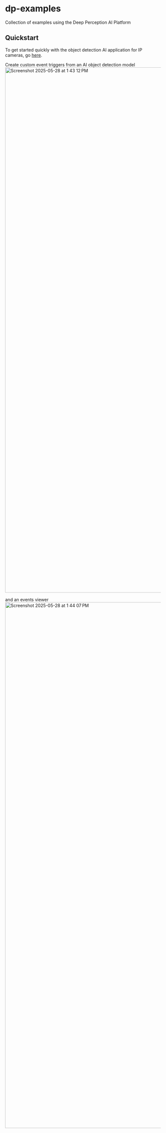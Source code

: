# dp-examples

Collection of examples using the Deep Perception AI Platform

## Quickstart

To get started quickly with the object detection AI application for IP cameras,
go [here](./src/apps/standalone/README.md).

Create custom event triggers from an AI object detection model
<img width="1698" alt="Screenshot 2025-05-28 at 1 43 12 PM" src="https://github.com/user-attachments/assets/5c882333-68a1-488f-9995-04730a90795f" />

and an events viewer
<img width="1700" alt="Screenshot 2025-05-28 at 1 44 07 PM" src="https://github.com/user-attachments/assets/a2fab298-4d8e-4d85-9010-16b4fde06766" />
